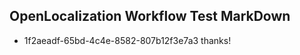 ## OpenLocalization Workflow Test MarkDown
* 1f2aeadf-65bd-4c4e-8582-807b12f3e7a3 
thanks!<!--HONumber=Mar16_HO4-->
